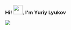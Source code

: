 ### Hi! <img src="https://raw.githubusercontent.com/MartinHeinz/MartinHeinz/master/wave.gif" width="30px">, I'm Yuriy Lyukov
[![](https://vistr.dev/badge?repo=yuriylyukov.yuriylyukov&corners=square)](https://github.com/YuriyLyukov/vistr.dev)
<!--
**YuriyLyukov/YuriyLyukov** is a ✨ _special_ ✨ repository because its `README.md` (this file) appears on your GitHub profile.
## 𝗦𝘁𝗮𝘁𝘀

![yuriylyukov's github stats](https://github-readme-stats.vercel.app/api?username=yuriylyukov&show_icons=true&theme=dracula)
